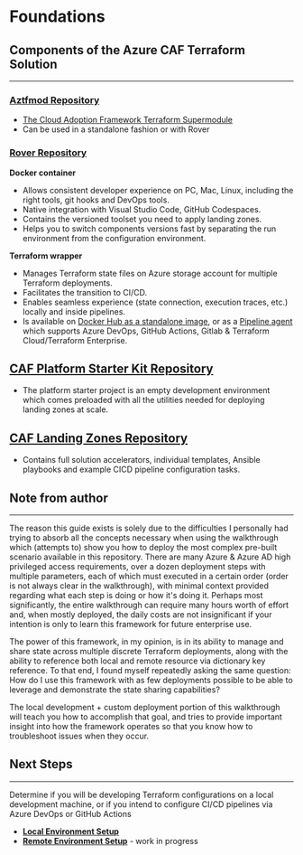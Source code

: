 # Foundations

## Components of the Azure CAF Terraform Solution
---

### [Aztfmod Repository](https://github.com/aztfmod/terraform-azurerm-caf)
- [The Cloud Adoption Framework Terraform Supermodule](https://registry.terraform.io/modules/aztfmod/caf/azurerm/latest)
- Can be used in a standalone fashion or with Rover

### [Rover Repository](https://github.com/aztfmod/rover)

**Docker container**
- Allows consistent developer experience on PC, Mac, Linux, including the right tools, git hooks and DevOps tools.
- Native integration with Visual Studio Code, GitHub Codespaces.
- Contains the versioned toolset you need to apply landing zones.
- Helps you to switch components versions fast by separating the run environment from the configuration environment.

**Terraform wrapper**
- Manages Terraform state files on Azure storage account for multiple Terraform deployments.
- Facilitates the transition to CI/CD.
- Enables seamless experience (state connection, execution traces, etc.) locally and inside pipelines.
- Is available on [Docker Hub as a standalone image](https://hub.docker.com/r/aztfmod/rover/tags?page=1&ordering=last_updated), or as a [Pipeline agent](https://hub.docker.com/r/aztfmod/rover-agent) which supports Azure DevOps, GitHub Actions, Gitlab & Terraform Cloud/Terraform Enterprise.


## [CAF Platform Starter Kit Repository](https://github.com/Azure/caf-terraform-landingzones-platform-starter)
- The platform starter project is an empty development environment which comes preloaded with all the utilities needed for deploying landing zones at scale.

## [CAF Landing Zones Repository](https://github.com/Azure/caf-terraform-landingzones)
- Contains full solution accelerators, individual templates, Ansible playbooks and example CICD pipeline configuration tasks.


## Note from author
---
The reason this guide exists is solely due to the difficulties I personally had trying to absorb all the concepts necessary when using the walkthrough which (attempts to) show you how to deploy the most complex pre-built scenario available in this repository.  There are many Azure & Azure AD high privileged access requirements, over a dozen deployment steps with multiple parameters, each of which must executed in a certain order (order is not always clear in the walkthrough), with minimal context provided regarding what each step is doing or how it's doing it.  Perhaps most significantly, the entire walkthrough can require many hours worth of effort and, when mostly deployed, the daily costs are not insignificant if your intention is only to learn this framework for future enterprise use.

The power of this framework, in my opinion, is in its ability to manage and share state across multiple discrete Terraform deployments, along with the ability to reference both local and remote resource via dictionary key reference.  To that end, I found myself repeatedly asking the same question:  How do I use this framework with as few deployments possible to be able to leverage and demonstrate the state sharing capabilities?

The local development + custom deployment portion of this walkthrough will teach you how to accomplish that goal, and tries to provide important insight into how the framework operates so that you know how to troubleshoot issues when they occur.


## Next Steps
---

Determine if you will be developing Terraform configurations on a local development machine, or if you intend to configure CI/CD pipelines via Azure DevOps or GitHub Actions
- [**Local Environment Setup**](./local_dev/L_common_prerequisites.md)
- [**Remote Environment Setup**](./remote_dev/R_common_prerequisites.md) - work in progress
